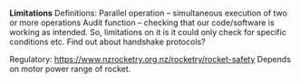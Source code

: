 **Limitations**
Definitions:
Parallel operation – simultaneous execution of two or more operations
Audit function – checking that our code/software is working as intended. So, limitations on it is it could only check for specific conditions etc.
Find out about handshake protocols?

Regulatory: https://www.nzrocketry.org.nz/rocketry/rocket-safety
Depends on motor power range of rocket.
